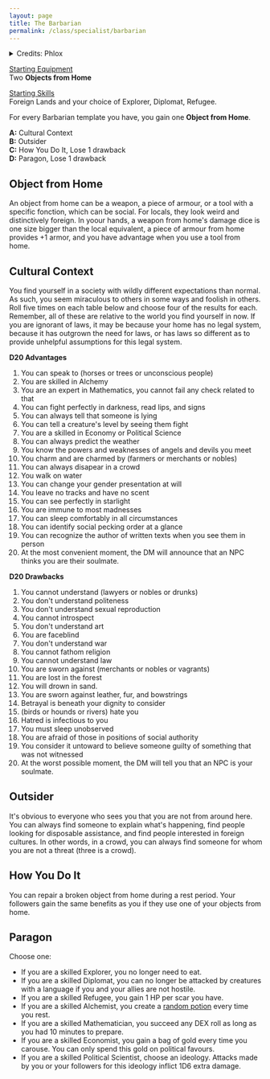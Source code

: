 ```yaml
---
layout: page
title: The Barbarian
permalink: /class/specialist/barbarian
---
```


<details markdown="1">
<summary>Credits: Phlox</summary>
*This class is an adaptation of Phlox's amazing [take on the class](http://whosemeasure.blogspot.com/2020/08/glog-class-barbarian.html), which goes back to the origin of its name: a foreigner. Compared to the original class, I kept Cultural Context and Outsider as-is and simplified the rest. — SaltyGoo*
</details>

<ins>Starting Equipment</ins><br>
Two **Objects from Home**

<ins>Starting Skills</ins><br>
Foreign Lands and your choice of Explorer, Diplomat, Refugee.

For every Barbarian template you have, you gain one **Object from Home**.

**A:** Cultural Context<br>
**B:** Outsider<br>
**C:** How You Do It, Lose 1 drawback<br>
**D:** Paragon, Lose 1 drawback<br>

## Object from Home
An object from home can be a weapon, a piece of armour, or a tool with a specific fonction, which can be social. For locals, they look weird and distinctively foreign. In yoour hands, a weapon from home's damage dice is one size bigger than the local equivalent, a piece of armour from home provides +1 armor, and you have advantage when you use a tool from home.

## Cultural Context
You find yourself in a society with wildly different expectations than normal. As such, you seem miraculous to others in some ways and foolish in others. Roll five times on each table below and choose four of the results for each. Remember, all of these are relative to the world you find yourself in now. If you are ignorant of laws, it may be because your home has no legal system, because it has outgrown the need for laws, or has laws so different as to provide unhelpful assumptions for this legal system.

**D20 Advantages**
1. You can speak to (horses or trees or unconscious people)
1. You are skilled in Alchemy
1. You are an expert in Mathematics, you cannot fail any check related to that
1. You can fight perfectly in darkness, read lips, and signs
1. You can always tell that someone is lying
1. You can tell a creature's level by seeing them fight
1. You are a skilled in Economy or Political Science
1. You can always predict the weather
1. You know the powers and weaknesses of angels and devils you meet
1. You charm and are charmed by (farmers or merchants or nobles)
1. You can always disapear in a crowd
1. You walk on water
1. You can change your gender presentation at will
1. You leave no tracks and have no scent
1. You can see perfectly in starlight
1. You are immune to most madnesses
1. You can sleep comfortably in all circumstances
1. You can identify social pecking order at a glance
1. You can recognize the author of written texts when you see them in person
1. At the most convenient moment, the DM will announce that an NPC thinks you are their soulmate.

**D20 Drawbacks**
1. You cannot understand (lawyers or nobles or drunks)
1. You don't understand politeness
1. You don't understand sexual reproduction
1. You cannot introspect
1. You don't understand art
1. You are faceblind
1. You don't understand war
1. You cannot fathom religion
1. You cannot understand law
1. You are sworn against (merchants or nobles or vagrants)
1. You are lost in the forest
1. You will drown in sand.
1. You are sworn against leather, fur, and bowstrings
1. Betrayal is beneath your dignity to consider
1. (birds or hounds or rivers) hate you
1. Hatred is infectious to you
1. You must sleep unobserved
1. You are afraid of those in positions of social authority
1. You consider it untoward to believe someone guilty of something that was not witnessed
1. At the worst possible moment, the DM will tell you that an NPC is your soulmate.

## Outsider
It's obvious to everyone who sees you that you are not from around here. You can always find someone to explain what's happening, find people looking for disposable assistance, and find people interested in foreign cultures. In other words, in a crowd, you can always find someone for whom you are not a threat (three is a crowd).

## How You Do It
You can repair a broken object from home during a rest period. Your followers gain the same benefits as you if they use one of your objects from home.

## Paragon
Choose one:

- If you are a skilled Explorer, you no longer need to eat.
- If you are a skilled Diplomat, you can no longer be attacked by creatures with a language if you and your allies are not hostile.
- If you are a skilled Refugee, you gain 1 HP per scar you have.
- If you are a skilled Alchemist, you create a [random potion](https://goblinpunch.blogspot.com/2016/05/the-glog-alchemy-and-oozes.html) every time you rest.
- If you are a skilled Mathematician, you succeed any DEX roll as long as you had 10 minutes to prepare.
- If you are a skilled Economist, you gain a bag of gold every time you carouse. You can only spend this gold on political favours.
- If you are a skilled Political Scientist, choose an ideology. Attacks made by you or your followers for this ideology inflict 1D6 extra damage.


